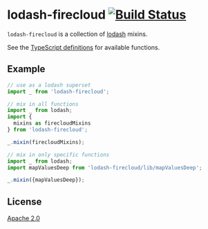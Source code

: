 # lodash-firecloud [![Build Status][2]][1]

`lodash-firecloud` is a collection of [lodash](https://github/lodash/lodash) mixins.

See the [TypeScript definitions](src/index.d.ts) for available functions.

## Example

```javascript
// use as a lodash superset
import _ from 'lodash-firecloud';
```

```javascript
// mix in all functions
import _ from lodash;
import {
  mixins as firecloudMixins
} from 'lodash-firecloud';

_.mixin(firecloudMixins);
```

```javascript
// mix in only specific functions
import _ from lodash;
import mapValuesDeep from 'lodash-firecloud/lib/mapValuesDeep';

_.mixin({mapValuesDeep});
```

## License

[Apache 2.0](LICENSE)


  [1]: https://travis-ci.com/tobiipro/lodash-firecloud
  [2]: https://travis-ci.com/tobiipro/lodash-firecloud.svg?branch=master
